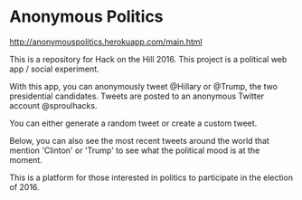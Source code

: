 # Anonymous Politics
http://anonymouspolitics.herokuapp.com/main.html

This is a repository for Hack on the Hill 2016. This project is a political web app / social experiment.

With this app, you can anonymously tweet @Hillary or @Trump, the two presidential candidates. Tweets are posted to an anonymous Twitter account @sproulhacks. 

You can either generate a random tweet or create a custom tweet. 

Below, you can also see the most recent tweets around the world that mention 'Clinton' or 'Trump' to see what the political mood is at the moment.

This is a platform for those interested in politics to participate in the election of 2016.
